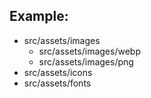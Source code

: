 ## Example:

- src/assets/images
  - src/assets/images/webp
  - src/assets/images/png
- src/assets/icons
- src/assets/fonts
